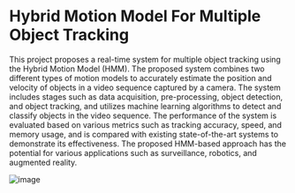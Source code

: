 # Hybrid Motion Model For Multiple Object Tracking
This project proposes a real-time system for multiple object tracking using the Hybrid Motion Model (HMM). The proposed system combines two different types of motion models to accurately estimate the position and velocity of objects in a video sequence captured by a camera. The system includes stages such as data acquisition, pre-processing, object detection, and object tracking, and utilizes machine learning algorithms to detect and classify objects in the video sequence. The performance of the system is evaluated based on various metrics such as tracking accuracy, speed, and memory usage, and is compared with existing state-of-the-art systems to demonstrate its effectiveness. The proposed HMM-based approach has the potential for various applications such as surveillance, robotics, and augmented reality.

![image](https://github.com/Mahi4052/Hybrid-motion-model/assets/95848665/efefd695-f00b-4e16-a265-057b96c9de0f)
